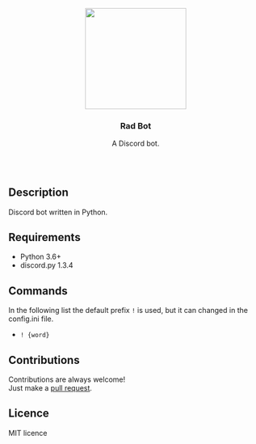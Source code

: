<p align="center">
<img src="https://i.imgur.com/0yCFP1z.png" height="200px" width="200px"/>
<br/>
<h3 align="center">Rad Bot</h3>
<p align="center">A Discord bot.</p>
<h2></h2>
</p>
<br />

## Description
Discord bot written in Python.

## Requirements
* Python 3.6+
* discord.py 1.3.4

## Commands
In the following list the default prefix `!` is used, but it can changed in the config.ini file.
* `! {word}`

## Contributions
Contributions are always welcome!  
Just make a [pull request](../../pulls).

## Licence
MIT licence
